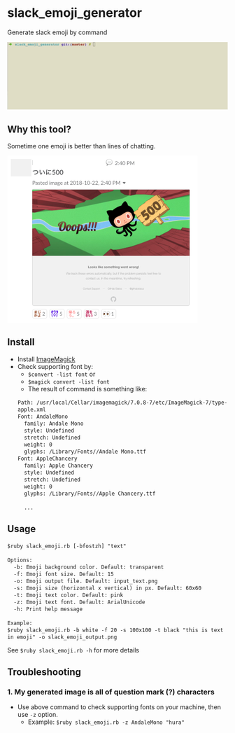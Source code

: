 # slack_emoji_generator
Generate slack emoji by command

![slack emoji generator demo](imgs/slack_emoji_generator_demo.gif)

## Why this tool?
Sometime one emoji is better than lines of chatting.

![one emoji is better than lines of chatting](imgs/one_emoji_is_better_than_chatting.png)

## Install

- Install [ImageMagick](https://www.imagemagick.org/script/download.php)
- Check supporting font by:
  - `$convert -list font` or
  - `$magick convert -list font`
  - The result of command is something like:
  ```
  Path: /usr/local/Cellar/imagemagick/7.0.8-7/etc/ImageMagick-7/type-apple.xml
  Font: AndaleMono
    family: Andale Mono
    style: Undefined
    stretch: Undefined
    weight: 0
    glyphs: /Library/Fonts//Andale Mono.ttf
  Font: AppleChancery
    family: Apple Chancery
    style: Undefined
    stretch: Undefined
    weight: 0
    glyphs: /Library/Fonts//Apple Chancery.ttf

    ...
    ```

## Usage

```
$ruby slack_emoji.rb [-bfostzh] "text"

Options:
  -b: Emoji background color. Default: transparent
  -f: Emoji font size. Default: 15
  -o: Emoji output file. Default: input_text.png
  -s: Emoji size (horizontal x vertical) in px. Default: 60x60
  -t: Emoji text color. Default: pink
  -z: Emoji text font. Default: ArialUnicode
  -h: Print help message

Example:
$ruby slack_emoji.rb -b white -f 20 -s 100x100 -t black "this is text in emoji" -o slack_emoji_output.png
```

See `$ruby slack_emoji.rb -h` for more details

## Troubleshooting

### 1. My generated image is all of question mark (?) characters
- Use above command to check supporting fonts on your machine, then use `-z` option.
  - Example: `$ruby slack_emoji.rb -z AndaleMono "hura"`